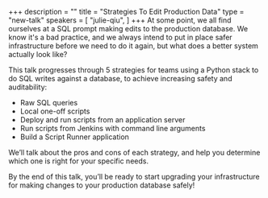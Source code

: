 +++
description = ""
title = "Strategies To Edit Production Data"
type = "new-talk"
speakers = [
        "julie-qiu",
]
+++
At some point, we all find ourselves at a SQL prompt making edits to the
production database. We know it's a bad practice, and we always intend to put
in place safer infrastructure before we need to do it again, but what does a
better system actually look like?

This talk progresses through 5 strategies for teams using a Python stack to do
SQL writes against a database, to achieve increasing safety and auditability:

* Raw SQL queries 
* Local one-off scripts 
* Deploy and run scripts from an application server 
* Run scripts from Jenkins with command line arguments 
* Build a Script Runner application

We’ll talk about the pros and cons of each strategy, and help you determine
which one is right for your specific needs.

By the end of this talk, you’ll be ready to start upgrading your infrastructure
for making changes to your production database safely!